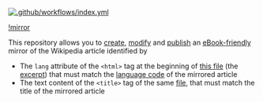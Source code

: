 [![.github/workflows/index.yml](https://github.com/ebookipedia/ebook/actions/workflows/index.yml/badge.svg)](https://github.com/ebookipedia/ebook/actions/workflows/index.yml)

[!mirror](https://github.com/ebookipedia/ebook/actions/workflows/index.yml/badge.svg)

This repository allows you to [create](), [modify]() and [publish]() an [eBook-friendly]() mirror of the Wikipedia article identified by
* The `lang` attribute of the `<html>` tag at the beginning of [this file](../../tree/main/editable/excerpt.html) (the [excerpt](https://ebookipedia.github.io/excerpt)) that must match the [language code](https://ebookipedia.github.io/lang) of the mirrored article
* The text content of the `<title>` tag of the same [file](../../edit/main/editable/excerpt.html), that must match the title of the mirrored article
